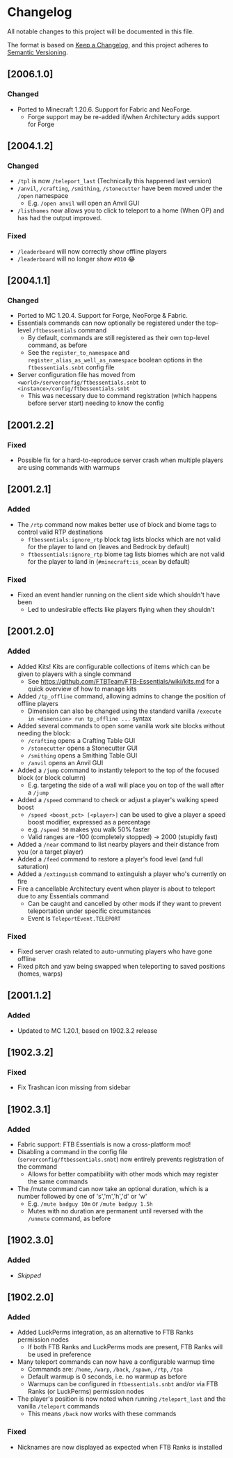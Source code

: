 # Changelog
All notable changes to this project will be documented in this file.

The format is based on [Keep a Changelog](https://keepachangelog.com/en/1.0.0/),
and this project adheres to [Semantic Versioning](https://semver.org/spec/v2.0.0.html).

## [2006.1.0]

### Changed
* Ported to Minecraft 1.20.6. Support for Fabric and NeoForge.
  * Forge support may be re-added if/when Architectury adds support for Forge

## [2004.1.2]

### Changed
* `/tpl` is now `/teleport_last` (Technically this happened last version)
* `/anvil`, `/crafting`, `/smithing`, `/stonecutter` have been moved under the `/open` namespace
  * E.g. `/open anvil` will open an Anvil GUI
* `/listhomes` now allows you to click to teleport to a home (When OP) and has had the output improved.

### Fixed
* `/leaderboard` will now correctly show offline players
* `/leaderboard` will no longer show `#010` :joy:

## [2004.1.1]

### Changed
* Ported to MC 1.20.4. Support for Forge, NeoForge & Fabric.
* Essentials commands can now optionally be registered under the top-level `/ftbessentials` command
  * By default, commands are still registered as their own top-level command, as before
  * See the `register_to_namespace` and `register_alias_as_well_as_namespace` boolean options in the `ftbessentials.snbt` config file
* Server configuration file has moved from `<world>/serverconfig/ftbessentials.snbt` to `<instance>/config/ftbessentials.snbt`
  * This was necessary due to command registration (which happens before server start) needing to know the config

## [2001.2.2]

### Fixed
* Possible fix for a hard-to-reproduce server crash when multiple players are using commands with warmups

## [2001.2.1]

### Added
* The `/rtp` command now makes better use of block and biome tags to control valid RTP destinations
  * `ftbessentials:ignore_rtp` block tag lists blocks which are not valid for the player to land on (leaves and Bedrock by default)
  * `ftbessentials:ignore_rtp` biome tag lists biomes which are not valid for the player to land in (`#minecraft:is_ocean` by default)

### Fixed
* Fixed an event handler running on the client side which shouldn't have been
  * Led to undesirable effects like players flying when they shouldn't

## [2001.2.0]

### Added
* Added Kits!  Kits are configurable collections of items which can be given to players with a single command
  * See https://github.com/FTBTeam/FTB-Essentials/wiki/kits.md for a quick overview of how to manage kits
* Added `/tp_offline` command, allowing admins to change the position of offline players
  * Dimension can also be changed using the standard vanilla `/execute in <dimension> run tp_offline ...` syntax
* Added several commands to open some vanilla work site blocks without needing the block:
  * `/crafting` opens a Crafting Table GUI
  * `/stonecutter` opens a Stonecutter GUI
  * `/smithing` opens a Smithing Table GUI
  * `/anvil` opens an Anvil GUI
* Added a `/jump` command to instantly teleport to the top of the focused block (or block column)
  * E.g. targeting the side of a wall will place you on top of the wall after a `/jump`
* Added a `/speed` command to check or adjust a player's walking speed boost
  * `/speed <boost_pct> [<player>]` can be used to give a player a speed boost modifier, expressed as a percentage
  * e.g. `/speed 50` makes you walk 50% faster
  * Valid ranges are -100 (completely stopped) -> 2000 (stupidly fast)
* Added a `/near` command to list nearby players and their distance from you (or a target player)
* Added a `/feed` command to restore a player's food level (and full saturation)
* Added a `/extinguish` command to extinguish a player who's currently on fire
* Fire a cancellable Architectury event when player is about to teleport due to any Essentials command
  * Can be caught and cancelled by other mods if they want to prevent teleportation under specific circumstances
  * Event is `TeleportEvent.TELEPORT`

### Fixed
* Fixed server crash related to auto-unmuting players who have gone offline
* Fixed pitch and yaw being swapped when teleporting to saved positions (homes, warps)

## [2001.1.2]

### Added
* Updated to MC 1.20.1, based on 1902.3.2 release

## [1902.3.2]

### Fixed
* Fix Trashcan icon missing from sidebar

## [1902.3.1]

### Added
* Fabric support: FTB Essentials is now a cross-platform mod!
* Disabling a command in the config file (`serverconfig/ftbessentials.snbt`) now entirely prevents registration of the command
  * Allows for better compatibility with other mods which may register the same commands
* The /mute command can now take an optional duration, which is a number followed by one of 's','m','h','d' or 'w'
  * E.g. `/mute badguy 10m` or `/mute badguy 1.5h`
  * Mutes with no duration are permanent until reversed with the `/unmute` command, as before

## [1902.3.0]

### Added
* _Skipped_

## [1902.2.0]

### Added
* Added LuckPerms integration, as an alternative to FTB Ranks permission nodes
  * If both FTB Ranks and LuckPerms mods are present, FTB Ranks will be used in preference
* Many teleport commands can now have a configurable warmup time
  * Commands are: `/home`, `/warp`, `/back`, `/spawn`, `/rtp`, `/tpa`
  * Default warmup is 0 seconds, i.e. no warmup as before
  * Warmups can be configured in `ftbessentials.snbt` and/or via FTB Ranks (or LuckPerms) permission nodes
* The player's position is now noted when running `/teleport_last` and the vanilla `/teleport` commands
  * This means `/back` now works with these commands

### Fixed
* Nicknames are now displayed as expected when FTB Ranks is installed
